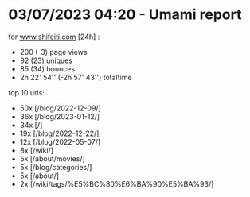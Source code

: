 # 03/07/2023 04:20 - Umami report
for www.shifeiti.com [24h] :

 - 200 (-3) page views
 - 92 (23) uniques
 - 85 (34) bounces
 - 2h 22' 54'' (-2h 57' 43'') totaltime


top 10 urls:
 - 50x [/blog/2022-12-09/]
 - 36x [/blog/2023-01-12/]
 - 34x [/]
 - 19x [/blog/2022-12-22/]
 - 12x [/blog/2022-05-07/]
 - 8x [/wiki/]
 - 5x [/about/movies/]
 - 5x [/blog/categories/]
 - 5x [/about/]
 - 2x [/wiki/tags/%E5%BC%80%E6%BA%90%E5%BA%93/]


